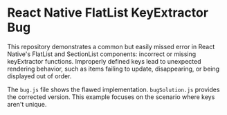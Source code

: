 # React Native FlatList KeyExtractor Bug

This repository demonstrates a common but easily missed error in React Native's FlatList and SectionList components: incorrect or missing keyExtractor functions.  Improperly defined keys lead to unexpected rendering behavior, such as items failing to update, disappearing, or being displayed out of order.

The `bug.js` file shows the flawed implementation.  `bugSolution.js` provides the corrected version.  This example focuses on the scenario where keys aren't unique.